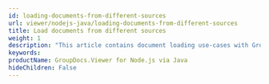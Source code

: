 ```yaml
---
id: loading-documents-from-different-sources
url: viewer/nodejs-java/loading-documents-from-different-sources
title: Load documents from different sources
weight: 1
description: "This article contains document loading use-cases with GroupDocs.Viewer within your JavaScript applications."
keywords: 
productName: GroupDocs.Viewer for Node.js via Java
hideChildren: False
---
```

